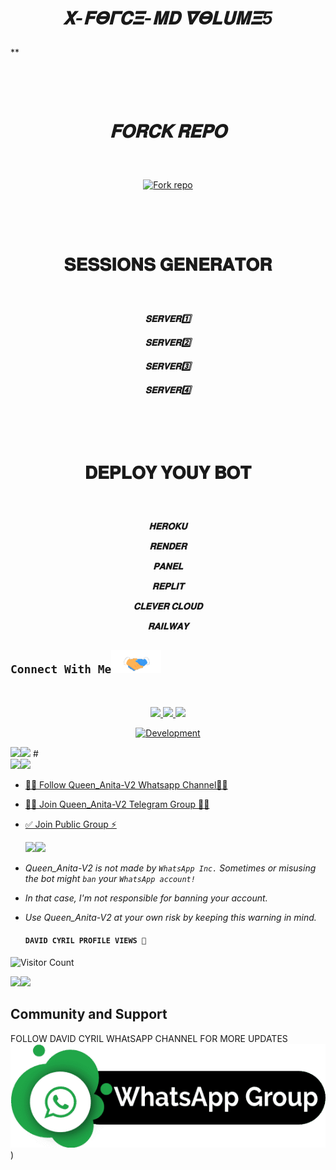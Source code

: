 # <p align="center"> ***𝚾-𝐅𝚯𝚪𝐂𝚵-𝚳𝐃 𝛁𝚯𝐋𝐔𝚳𝚵5*** <p align="center">
**
# <br> <p align="center"> ***𝐅𝐎𝐑𝐂𝐊 𝐑𝐄𝐏𝐎***
<br> <p align="center">  <a href='https://github.com/calvineonyango/X_FORCE_MD-VOLUME-5/github.com//fork' target="_blank"><img alt='Fork repo' src='https://img.shields.io/badge/𝐅𝐎𝐑𝐂𝐊 𝐑𝐄𝐏𝐎-darkred?style=for-the-badge&logo=git&logoColor=red'/></a>

# <br> <p align="center"> ****𝐒𝐄𝐒𝐒𝐈𝐎𝐍𝐒 𝐆𝐄𝐍𝐄𝐑𝐀𝐓𝐎𝐑****

 <br> <p align="center"> ***𝐒𝐄𝐑𝐕𝐄𝐑1️⃣***
 <br> <p align="center"> ***𝐒𝐄𝐑𝐕𝐄𝐑2️⃣***
 <br> <p align="center"> ***𝐒𝐄𝐑𝐕𝐄𝐑3️⃣***
 <br> <p align="center"> ***𝐒𝐄𝐑𝐕𝐄𝐑4️⃣***

# <br> <p align="center"> ****𝐃𝐄𝐏𝐋𝐎𝐘 𝐘𝐎𝐔𝐘 𝐁𝐎𝐓****
<br> <p align="center"> ***𝐇𝐄𝐑𝐎𝐊𝐔***
<br> <p align="center"> ***𝐑𝐄𝐍𝐃𝐄𝐑***
 <br> <p align="center"> ***𝐏𝐀𝐍𝐄𝐋***
 <br> <p align="center"> ***𝐑𝐄𝐏𝐋𝐈𝐓***
<br> <p align="center"> ***𝐂𝐋𝐄𝐕𝐄𝐑 𝐂𝐋𝐎𝐔𝐃***
 <br> <p align="center"> ***𝐑𝐀𝐈𝐋𝐖𝐀𝐘***

## ```Connect With Me```<img src="https://github.com/0xAbdulKhalid/0xAbdulKhalid/raw/main/assets/mdImages/handshake.gif" width ="80"></h1> 
 <br> 
<p align="center">
<a href="https://wa.me/254796281776"><img src="https://img.shields.io/badge/Contact David-25D366?style=for-the-badge&logo=whatsapp&logoColor=white" />
<a href="https://whatsapp.com/channel/0029VaeRru3ADTOEKPCPom0L"><img src="https://img.shields.io/badge/Join Official Channel-25D366?style=for-the-badge&logo=whatsapp&logoColor=white" />
<a href="https://t.me/deecee_x"><img src="https://img.shields.io/badge/Telegram-0088cc?style=for-the-badge&logo=telegram&logoColor=white" /><br>
<p align="center">
<img alt="Development" width="250" src="https://media2.giphy.com/media/W9tBvzTXkQopi/giphy.gif?cid=6c09b952xu6syi1fyqfyc04wcfk0qvqe8fd7sop136zxfjyn&ep=v1_internal_gif_by_id&rid=giphy.gif&ct=g" /> </p>
<a><img src='https://i.imgur.com/LyHic3i.gif'/></a><a><img src='https://i.imgur.com/LyHic3i.gif'/></a>
# 

<br>
<a><img src='https://i.imgur.com/LyHic3i.gif'/></a><a><img src='https://i.imgur.com/LyHic3i.gif'/></a>

* [🧑‍💻 Follow Queen_Anita-V2 Whatsapp Channel🧑‍💻](https://whatsapp.com/channel/0029VaeRru3ADTOEKPCPom0L)

* [🧑‍💻 Join Queen_Anita-V2 Telegram Group 🧑‍💻](https://t.me/dctech)

* [✅ Join Public Group ⚡](https://chat.whatsapp.com/KLu7a2r4bc4JFV8s5epvsF)

  <a><img src='https://i.imgur.com/LyHic3i.gif'/></a><a><img src='https://i.imgur.com/LyHic3i.gif'/></a>
  

- *Queen_Anita-V2 is not made by `WhatsApp Inc.` Sometimes or misusing the bot might `ban` your `WhatsApp account!`*
- *In that case, I'm not responsible for banning your account.*
- *Use Queen_Anita-V2 at your own risk by keeping this warning in mind.*
  
  #### ```DAVID CYRIL PROFILE VIEWS 🧚```
![Visitor Count](https://profile-counter.glitch.me/calvineonyango/count.svg)

<a><img src='https://i.imgur.com/LyHic3i.gif'/></a><a><img src='https://i.imgur.com/LyHic3i.gif'/></a>

## Community and Support

FOLLOW DAVID CYRIL WHAtSAPP CHANNEL FOR MORE UPDATES
[![JOIN WHATSAPP GROUP](https://raw.githubusercontent.com/Neeraj-x0/Neeraj-x0/main/photos/suddidina-join-whatsapp.png)](https://whatsapp.com/channel/0029VaeRru3ADTOEKPCPom0L))

